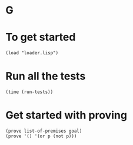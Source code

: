 G
=

# To get started 

    (load "loader.lisp")
  
# Run all the tests

    (time (run-tests))
  
# Get started with proving

    (prove list-of-premises goal)
    (prove '() '(or p (not p)))
